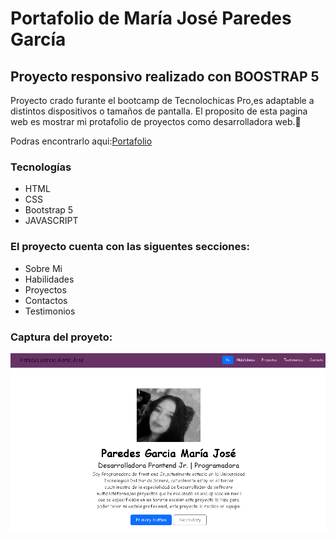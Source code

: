 # Portafolio de María José Paredes García
## Proyecto responsivo realizado con BOOSTRAP 5

Proyecto crado furante el bootcamp de Tecnolochicas Pro,es adaptable a distintos dispositivos o tamaños de pantalla.
El proposito de esta pagina web es mostrar mi protafolio de proyectos como desarrolladora web.💜

Podras encontrarlo aqui:[Portafolio](https://github.com/MAJOGARCIA66?tab=repositories)


### Tecnologías
* HTML
* CSS
* Bootstrap 5
* JAVASCRIPT


### El proyecto cuenta con las siguentes secciones:

* Sobre Mi
* Habilidades
* Proyectos
* Contactos 
* Testimonios

### Captura del proyeto:

![captura del proyecto](/asets/portafolio_img.png)